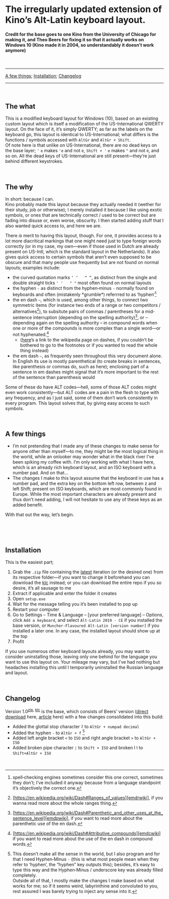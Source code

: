 # The irregularly updated extension of Kino’s Alt-Latin keyboard layout.  
#### Credit for the base goes to one Kino from the University of Chicago for making it, and Theo Beers for fixing it so that it actually works on Windows 10 (Kino made it in 2004, so understandably it doesn’t work anymore)

&nbsp;
* * *
[A few things](#A); [Installation](#Installation); [Changelog](#Changelog)

* * *

&nbsp;

## The what
This is a modified keyboard layout for Windows (10), based on an existing custom layout which is itself a modification of the US-International QWERTY layout.
On the face of it, it’s simply QWERTY; as far as the labels on the keyboard go, this layout is identical to US-International; what differs is the functions / symbols accessed with `AltGr` and `AltGr + Shift`.  
Of note here is that unlike on US-International, there are no dead keys on the base layer; `'` `e` makes `'e` and not `é`, `Shift + '` `e` makes `"` and not `ë`, and so on. All the dead keys of US-International are still present—they’re just behind different keystrokes.

&nbsp;

## The why
In short: because I can.  
Kino probably made this layout because they actually needed it (wether for their study, job or otherwise); I merely installed it because I like using exotic symbols, or ones that are technically correct / used to be correct but are fading into disuse or, even worse, obscurity. I then started adding stuff that I also wanted quick access to, and here we are.

There *is* merit to having this layout, though. For one, it provides access to a lot more diacritical markings that one might need just to type foreign words correctly (or in my case, my own—even if those used in Dutch are already present on US-Intl, which is the standard layout in the Netherlands). It also gives quick access to certain symbols that aren’t even supposed to be obscure and that many people use frequently but are not found on normal layouts; examples include:

+ the curved quotation marks `‘ ’   “ ”`, as distinct from the single and double straight ticks `' '   " "` most often found on normal layouts
+ the hyphen `‐` as distinct from the hyphen‐minus `-` normally found on keyboards and often (mistakenly \*grumble\*) referrred to as ‘hyphen’[^hyphen]
+ the en dash `–`, which is used, among other things, to connect two symmetric items (for instance two ends of a range or two competitors / alternatives[^emdr]), to subsitute pairs of commas / parentheses for a mid‐sentence interruption (depending on the spelling authority)[^emdp], or – depending again on the spelling authority – in compound words when one or more of the compounds is more complex than a single word—or not hyphenated.[^emdc]
	+ ([here][dwiki]’s a link to the wikipedia page on dashes, if you couldn’t be bothered to go to the footnotes or if you wanted to read the whole thing instead)
+ the em dash `—`, as frequently seen throughout this very document alone. In English its use is mostly parenthetical (to create breaks in sentences, like parenthesis or commas do, such as here); enclosing part of a sentence in em dashes might signal that it’s more important to the rest of the sentence than parenthesis would

Some of these do have ALT codes—hell, some of those ALT codes might even work consistently—but ALT codes are a pain in the flesh to type with any frequency, and as I just said, some of them don’t work consistently in every program. This layout solves that, by giving easy access to such symbols.

&nbsp;

## A few things
+ I’m not pretending that I made any of these changes to make sense for anyone other than myself—to me, they might be the most logical thing in the world, while an onlooker may wonder what in the black river I’ve been spiking my coffee with. I’m only working with what I have here, which is an already rich keyboard layout, and an ISO keyboard with a number pad. And on that…
+ The changes I make to this layout assume that the keyboard in use has a number pad, and the extra key on the bottom left row, between z and left Shift; present on ISO keyboards, which are most commonly found in Europe. While the most important characters are already present and thus don’t need adding, I will not hesitate to use any of these keys as an added benefit.

With that out the way, let’s begin.

&nbsp;

&nbsp;

## Installation
This is the easiest part; 
1) Grab the `.zip` file containing the [latest][latest-zip] iteration (or the desired one) from its respective folder—if you want to change it beforehand you can download the [klc][latest-klc] instead; or you can download the entire repo if you so desire, it’s all sausage to me
2) Extract if applicable and enter the folder it creates
3) Open `setup.exe`
4) Wait for the message telling you it’s been installed to pop up
5) Restart your computer
6) Go to Settings – Time & Language – [your preferred language] – Options, click `Add a keyboard`, and select `Alt-Latin 2019 - CE` if you installed the base version, or `Muncher‐Flavoured Alt‐Latin [version number]` if you installed a later one. In any case, the installed layout should show up at the top
7) Profit

If you use numerous other keyboard layouts already, you may want to consider uninstalling those, leaving only one behind for the language you want to use this layout on. Your mileage may vary, but I’ve had nothing but headaches installing this until I temporarily uninstalled the Russian language and layout.

&nbsp;

## Changelog
Version 1.0<sup>[zip][1-0zip], [klc][1-0klc]</sup> is the base, which consists of Beers’ version ([direct download] here, [article] here) with a few changes consolidated into this build:  
+ Added the glottal stop character `ʔ` to `AltGr + numpad decimal`
+ Added the hyphen `‐` to `AltGr + f` [^hyphenlocation]
+ Added left angle bracket `<` to `ISO` and right angle bracket `>` to `AltGr + ISO`
+ Added broken pipe character `¦` to `Shift + ISO` and broken l `ꝇ` to `Shift+AltGr + ISO`



&nbsp;



[^hyphen]: spell‐checking engines sometimes consider this one correct, sometimes they don’t; I’ve included it anyway because from a language standpoint it’s objectively the correct one.

[^emdr]: [https://en.wikipedia.org/wiki/Dash#Ranges_of_values][emdrwiki], if you wanna read more about the whole ranges thing.

[^emdp]: [https://en.wikipedia.org/wiki/Dash#Parenthetic_and_other_uses_at_the_sentence_level][emdpwiki], if you want to read more about the parenthetic use of the en dash.

[^emdc]: [https://en.wikipedia.org/wiki/Dash#Attributive_compounds][emdcwiki] if you want to read more about the use of the en dash in compound words.

[^hyphenlocation]: This doesn’t make all the sense in the world, but I also program and for that I need Hyphen‐Minus `-` (this is what most people mean when they refer to ‘hyphen’, the “hyphen” key outputs this); besides, it’s easy to type this way and the Hyphen‐Minus / underscore key was already filled completely.  
Outside all of that, I mostly make the changes I make based on what works for me; so if it seems weird, labyrinthine and convoluted to you, rest assured I was barely trying to inject any sense into it.



[dwiki]: https://en.wikipedia.org/wiki/Dash "https://en.wikipedia.org/wiki/Dash"

[emdrwiki]:	https://en.wikipedia.org/wiki/Dash#Ranges_of_values "https://en.wikipedia.org/wiki/Dash#Ranges_of_values"

[emdpwiki]:	https://en.wikipedia.org/wiki/Dash#Parenthetic_and_other_uses_at_the_sentence_level "https://en.wikipedia.org/wiki/Dash#Parenthetic_and_other_uses_at_the_sentence_level"

[emdcwiki]:	https://en.wikipedia.org/wiki/Dash#Attributive_compounds "https://en.wikipedia.org/wiki/Dash#Attributive_compounds"


[direct download]:	https://www.theobeers.com/AltLat19.zip "https://www.theobeers.com/AltLat19.zip"

[article]:	https://medium.com/@tbeers/the-alt-latin-keyboard-layout-windows-version-701c64f8bfd8 "https://medium.com/@tbeers/the-alt-latin-keyboard-layout-windows-version-701c64f8bfd8"


[latest-zip]: /ALCE-v1.0.zip "ALCE-v1.0.zip"
[latest-klc]: /v1.0/Alt-Latin_CE_v1.0.klc "Alt-Latin_CE_v1.0.klc"


[1-0zip]: /ALCE-v1.0.zip "ALCE-v1.0.zip"
[1-0klc]: /v1.0/Alt-Latin_CE_v1.0.klc "v1.0/Alt-Latin_CE_v1.0.klc"